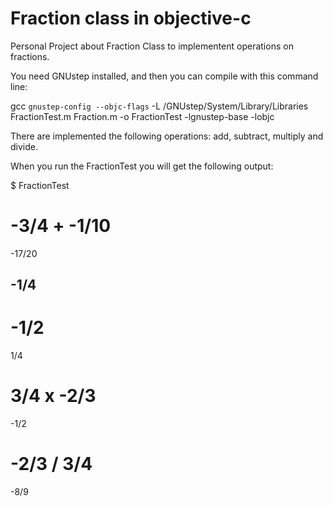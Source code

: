 Fraction class in objective-c
=============================

Personal Project about Fraction Class to implementent operations on fractions.

You need GNUstep installed, and then you can compile with this command line:

gcc `gnustep-config --objc-flags` -L /GNUstep/System/Library/Libraries FractionTest.m Fraction.m -o FractionTest -lgnustep-base -lobjc

There are implemented the following operations: add, subtract, multiply and divide.

When you run the FractionTest you will get the following output:

$ FractionTest

-3/4
 +
-1/10
 =
-17/20


-1/4
 -
-1/2
 =
1/4


3/4
 x
-2/3
 =
-1/2


-2/3
 /
3/4
 =
-8/9

